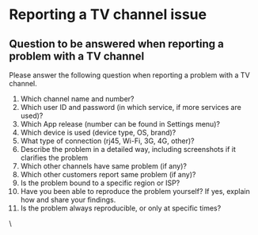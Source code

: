 # Reporting a TV channel issue

## Question to be answered when reporting a problem with a TV channel

Please answer the following question when reporting a problem with a TV channel.

1. Which channel name and number?
2. Which user ID and password (in which service, if more services are used)?
3. Which App release (number can be found in Settings menu)?
4. Which device is used (device type, OS, brand)?
5. What type of connection (rj45, Wi-Fi, 3G, 4G, other)?
6. Describe the problem in a detailed way, including screenshots if it clarifies the problem
7. Which other channels have same problem (if any)?
8. Which other customers report same problem (if any)?
9. Is the problem bound to a specific region or ISP?
10. Have you been able to reproduce the problem yourself? If yes, explain how and share your findings.
11. Is the problem always reproducible, or only at specific times?

\


